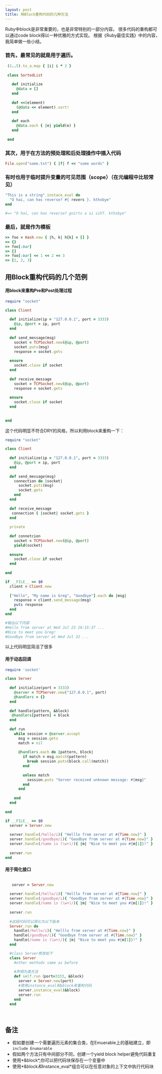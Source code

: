 ```yaml
---
layout: post
title: 用Block重构代码的几种方法
---
```

<!--more-->

Ruby中block是非常重要的，也是非常特别的一部分内容。
很多代码的重构都可以通过code block得以一种优雅的方式实现。
根据《Ruby最佳实践》中的内容，我简单做一些小结。

### 首先，最常见的就是用于遍历。

```ruby
 (1..5).to_a.map { |i| i * 2 }
 
 class SortedList
   
   def initialize
     @data = []
   end
   
   def <<(element)
     (@data << element).sort!
   end
   
   def each
     @data.each { |e| yield(e) }
   end
   
 end
```
### 其次，用于在方法的预处理和后处理操作中插入代码
```ruby
File.open("some.txt") { |f| f << "some words" }
```
### 有时也用于临时提升变量的可见范围（scope）（在元编程中比较常见）
```ruby
"This is a string".instace_eval do
  "O hai, can has reverse? #{ revers }. kthxbye"
end

#=> "O hai, can has reverse? gnirts a si sihT. kthsbye"
```

### 最后，就是作为模板
```ruby
>> foo = Hash.new { |h, k| h[k] = [] }
=> {}
>> foo[:bar]
=> []
>> foo[:bar] << 1 << 2 << 3
=> [1, 2, 3]
```



## 用Block重构代码的几个范例
#### 用block来重构Pre和Post处理过程
````ruby
require "socket"

class Client
  
  def initialize(ip = "127.0.0.1", port = 3333)
    @ip, @port = ip, port
  end
  
  def send_message(msg)
    socket = TCPSocket.new(@ip, @port)
    socket.puts(msg)
    response = socket.gets
    
  ensure
    socket.close if socket
  end
  
  def receive_message
    socket = TCPSocket.new(@ip, @port)
    response = socket.gets
    
  ensure
    socket.close if socket
  end
  
  
end
````

这个代码明显不符合DRY的风格，所以利用block来重构一下：

````ruby
require "socket"

class Client
  
  def initialize(ip = "127.0.0.1", port = 3333)
    @ip, @port = ip, port
  end
  
  def send_message(msg)
    connection do |socket|
      socket.puts(msg)
      socket.gets
    end
  end
  
  def receive_message
   connection { |socket| socket.gets }
  end
  
  private
  
  def connetcion
    socket = TCPSocket.new(@ip, @port)
    yield(socket)
    
  ensure
    socket.close if socket
  end
  
end

if __FILE__ == $0
  client = Client.new
  
  ["Hello", "My name is Greg", "Goodbye"].each do |msg|
    response = client.send_message(msg)
    puts response
  end
end

#输出以下内容
#Hello from server at Wed Jul 23 16:15:37 ...
#Nice to meet you Greg!
#Goodbye from server at Wed Jul 32 ...
````
以上代码明显简洁了很多

#### 用于动态回调
````ruby
require 'socket'

class Server
  
  def initialize(port = 3333)
    @server = TCPServer.new("127.0.0.1", port)
    @handlers = {}
  end
  
  def handle(pattern, &block)
   @handlers[pattern] = block
  end
  
  def run
    while session = @server.accept
      msg = session.gets
      match = nil
      
      @handlers.each do |pattern, block|
        if match = msg.match(pattern)
          break session.puts(block.call(match))
        end
        
        unless match
          session.puts "Server received unknown message: #{msg}"
        end
      end
      
    end
  end
  
end

if __FILE__ == $0
  server = Server.new
  
  server.handle(/hello/i){ "Helllo from server at #{Time.now}" }
  server.handle(/goodbye/i){ "Goodbye from server at #{Time.now}" }
  server.handle(/name is (\w+)/){ |m| "Nice to meet you #{m[1]}!" }
  
  server.run
end
````

#### 用于简化接口

````ruby
   
   server = Server.new
  
  server.handle(/hello/i){ "Helllo from server at #{Time.now}" }
  server.handle(/goodbye/i){ "Goodbye from server at #{Time.now}" }
  server.handle(/name is (\w+)/){ |m| "Nice to meet you #{m[1]}!" }
  
  server.run
  
  #这段代码可以简化为以下版本
  Server.run do
    handle(/hello/i){ "Helllo from server at #{Time.now}" }
    handle(/goodbye/i){ "Goodbye from server at #{Time.now}" }
    handle(/name is (\w+)/){ |m| "Nice to meet you #{m[1]}!" }
  end

  #class Server修改如下
  class Server
    #other methods same as before
    
    #声明为类方法
    def self.run（port=3333, &block)
      server = Server.new(port)
      #使用instance_eval和&block来重构代码
      server.instance_eval(&block)
      server.run
    end
  end
  
  
````

## 备注
*  假如要创建一个需要遍历元素的集合类，在Emuerable上的基础建立，即
`include Enumarable`
*  假如两个方法只有中间部分不同，创建一个yield block helper避免代码重复
*  使用*&block*,你可以把代码块保存在一个变量中
*  使用*&block*和*instance_eval*组合可以在任意对象的上下文中执行代码块

